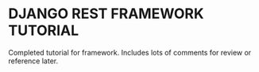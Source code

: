 # DJANGO REST FRAMEWORK TUTORIAL

Completed tutorial for framework.  Includes lots of comments for review or reference later. 
